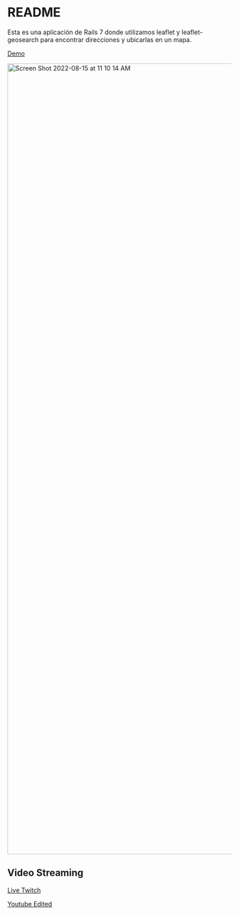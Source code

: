 # README

Esta es una aplicación de Rails 7 donde utilizamos leaflet y leaflet-geosearch para encontrar direcciones y ubicarlas en un mapa.

[Demo](fathomless-ravine-25820.herokuapp.com)

<img width="1777" alt="Screen Shot 2022-08-15 at 11 10 14 AM" src="https://user-images.githubusercontent.com/232293/184672680-b277f907-523b-4a5c-858f-c11664393622.png">

## Video Streaming

[Live Twitch](https://www.twitch.tv/videos/1562629341)

[Youtube Edited](https://www.youtube.com/watch?v=XBFVFP677h8)
